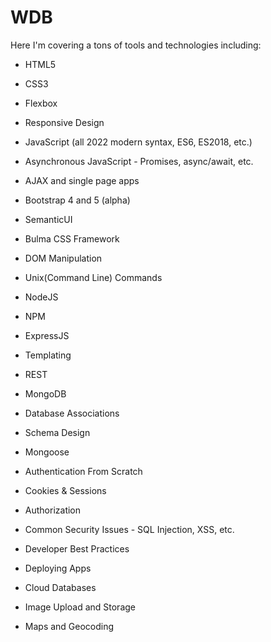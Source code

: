 # WDB
Here I'm covering a tons of tools and technologies including:

 - HTML5

 - CSS3

 - Flexbox

 - Responsive Design

 - JavaScript (all 2022 modern syntax, ES6, ES2018, etc.)

 - Asynchronous JavaScript - Promises, async/await, etc.

 - AJAX and single page apps

 - Bootstrap 4 and 5 (alpha)

 - SemanticUI

 - Bulma CSS Framework

 - DOM Manipulation

 - Unix(Command Line) Commands

 - NodeJS

 - NPM

 - ExpressJS

 - Templating

 - REST

 - MongoDB

 - Database Associations

 - Schema Design

 - Mongoose

 - Authentication From Scratch

 - Cookies & Sessions

 - Authorization

 - Common Security Issues - SQL Injection, XSS, etc.

 - Developer Best Practices

 - Deploying Apps

 - Cloud Databases

 - Image Upload and Storage

 - Maps and Geocoding
